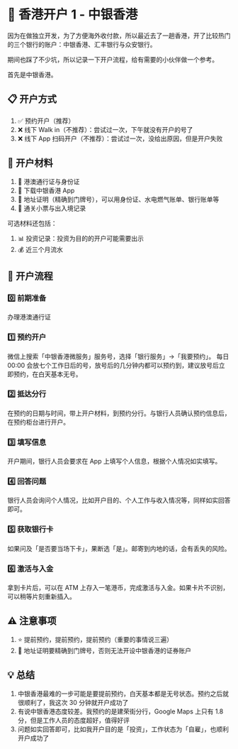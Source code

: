 # 🏦 香港开户 1 - 中银香港

因为在做独立开发，为了方便海外收付款，所以最近去了一趟香港，开了比较热门的三个银行的账户：中银香港、汇丰银行与众安银行。

期间也踩了不少坑，所以记录一下开户流程，给有需要的小伙伴做一个参考。

首先是中银香港。

## 📋 开户方式

1. ✅ 预约开户（推荐）
2. ❌ 线下 Walk in（不推荐）：尝试过一次，下午就没有开户的号了
3. ❌ 线下 App 扫码开户（不推荐）：尝试过一次，没给出原因，但是开户失败

## 📝 开户材料

1. 🪪 港澳通行证与身份证
2. 📱 下载中银香港 App
3. 📄 地址证明（精确到门牌号），可以用身份证、水电燃气账单、银行账单等
4. 🛂 通关小票与出入境记录

可选材料还包括：

1. 📊 投资记录：投资为目的的开户可能需要出示
2. 💰 近三个月流水

## 🔄 开户流程

### 0️⃣ 前期准备
办理港澳通行证

### 1️⃣ 预约开户
微信上搜索「中银香港微服务」服务号，选择「银行服务」→「我要预约」。
每日 00:00 会放七个工作日后的号，放号后的几分钟内都可以预约到，建议放号后立即预约，在白天基本无号。

### 2️⃣ 抵达分行
在预约的日期与时间，带上开户材料，到预约分行。与银行人员确认预约信息后，在预约柜台进行开户。

### 3️⃣ 填写信息
开户期间，银行人员会要求在 App 上填写个人信息，根据个人情况如实填写。

### 4️⃣ 回答问题
银行人员会询问个人情况，比如开户目的、个人工作与收入情况等，同样如实回答即可。

### 5️⃣ 获取银行卡
如果问及「是否要当场下卡」，果断选「是」。邮寄到内地的话，会有丢失的风险。

### 6️⃣ 激活与入金
拿到卡片后，可以在 ATM 上存入一笔港币，完成激活与入金。如果卡片不识别，可以稍等片刻重新插入。

## ⚠️ 注意事项

1. ⭐ 提前预约，提前预约，提前预约（重要的事情说三遍）
2. 📍 地址证明要精确到门牌号，否则无法开设中银香港的证券账户

## 💡 总结

1. 中银香港最难的一步可能是要提前预约，白天基本都是无号状态。预约之后就很顺利了，我这次 30 分钟就开户成功了
2. 有说中银香港态度较差。我预约的是建荣街分行，Google Maps 上只有 1.8 分，但是工作人员的态度超好，值得好评
3. 问题如实回答即可，比如我开户目的是「投资」，工作状态为「自雇」，也顺利开户成功了